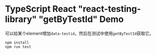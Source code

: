 TypeScript React "react-testing-library" "getByTestId" Demo
============================================================

可以给某个element增加`data-testid`，然后在测试中使用`getByTestId`获取它。

```
npm install
npm run test
```
